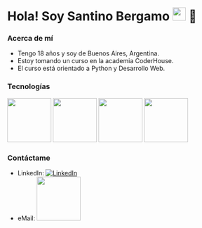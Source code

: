 <h1>Hola! Soy Santino Bergamo <img src="https://raw.githubusercontent.com/iampavangandhi/iampavangandhi/master/gifs/Hi.gif" width="30px"> 🚀</h1>

### Acerca de mí
- Tengo 18 años y soy de Buenos Aires, Argentina.
- Estoy tomando un curso en la academia CoderHouse.
- El curso está orientado a Python y Desarrollo Web.

### Tecnologías
  <img src="https://img.shields.io/badge/-HTML5-333333?style=flat&logo=HTML5" width="100">
  <img src="https://img.shields.io/badge/-CSS3-333333?style=flat&logo=CSS3&logoColor=1572B6" width="100">
  <img src="https://img.shields.io/badge/Python-3670A0?style=flat&logo=python&logoColor=ffdd54" width="100">
  <img src="https://img.shields.io/badge/Django-092E20?style=flat&logo=django&logoColor=green" width="100">
 

### Contáctame
- LinkedIn: <a href="https://www.linkedin.com/in/santino-bergamo-934475267/"><img alt="LinkedIn" src="https://img.shields.io/badge/LinkedIn-Santino%20Bergamo-blue?style=flat-square&logo=linkedin"></a>
- eMail: <a href="mailto:santinobergamo@gmail.com"><img src="https://img.shields.io/badge/Gmail-D14836?style=flat&logo=gmail&logoColor=white" width="100"></a>
